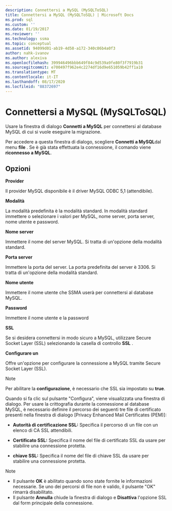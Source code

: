 ```yaml
---
description: Connettersi a MySQL (MySQLToSQL)
title: Connettersi a MySQL (MySQLToSQL) | Microsoft Docs
ms.prod: sql
ms.custom: ''
ms.date: 01/19/2017
ms.reviewer: ''
ms.technology: ssma
ms.topic: conceptual
ms.assetid: 94099d01-ab19-4d58-a172-340c86b4a0f3
author: nahk-ivanov
ms.author: alexiva
ms.openlocfilehash: 399946496bbb649f84c9d539a9fe80f3f7919b31
ms.sourcegitcommit: e700497f962e4c2274df16d9e651059b42ff1a10
ms.translationtype: MT
ms.contentlocale: it-IT
ms.lasthandoff: 08/17/2020
ms.locfileid: "88372697"
---
```

# <a name="connect-to-mysql-mysqltosql"></a>Connettersi a MySQL (MySQLToSQL)
Usare la finestra di dialogo **Connetti a MySQL** per connettersi al database MySQL di cui si vuole eseguire la migrazione.  
  
Per accedere a questa finestra di dialogo, scegliere **Connetti a MySQL**dal menu **file** . Se è già stata effettuata la connessione, il comando viene **riconnesso a MySQL**.  
  
## <a name="options"></a>Opzioni  
**Provider**  
  
Il provider MySQL disponibile è il driver MySQL ODBC 5,1 (attendibile).  
  
**Modalità**  
  
La modalità predefinita è la modalità standard. In modalità standard immettere o selezionare i valori per MySQL, nome server, porta server, nome utente e password.  
  
**Nome server**  
  
Immettere il nome del server MySQL. Si tratta di un'opzione della modalità standard.  
  
**Porta server**  
  
Immettere la porta del server. La porta predefinita del server è 3306. Si tratta di un'opzione della modalità standard.  
  
**Nome utente**  
  
Immettere il nome utente che SSMA userà per connettersi al database MySQL.  
  
**Password**  
  
Immettere il nome utente e la password  
  
**SSL**  
  
Se si desidera connettersi in modo sicuro a MySQL, utilizzare Secure Socket Layer (SSL) selezionando la casella di controllo **SSL** .  
  
**Configurare un**  
  
Offre un'opzione per configurare la connessione a MySQL tramite Secure Socket Layer (SSL).  
  
> [!NOTE]  
> Per abilitare la **configurazione**, è necessario che SSL sia impostato su **true**.  
  
Quando si fa clic sul pulsante "Configura", viene visualizzata una finestra di dialogo. Per usare la crittografia durante la connessione al database MySQL, è necessario definire il percorso dei seguenti tre file di certificato presenti nella finestra di dialogo [Privacy Enhanced Mail Certificates (PEM)]:  
  
-   **Autorità di certificazione SSL:** Specifica il percorso di un file con un elenco di CA SSL attendibili.  
  
-   **Certificato SSL:** Specifica il nome del file di certificato SSL da usare per stabilire una connessione protetta.  
  
-   **chiave SSL:** Specifica il nome del file di chiave SSL da usare per stabilire una connessione protetta.  
  
> [!NOTE]  
> -   Il pulsante **OK** è abilitato quando sono state fornite le informazioni necessarie. Se uno dei percorsi di file non è valido, il pulsante "OK" rimarrà disabilitato.  
> -   Il pulsante **Annulla** chiude la finestra di dialogo e **Disattiva** l'opzione SSL dal form principale della connessione.  
  
